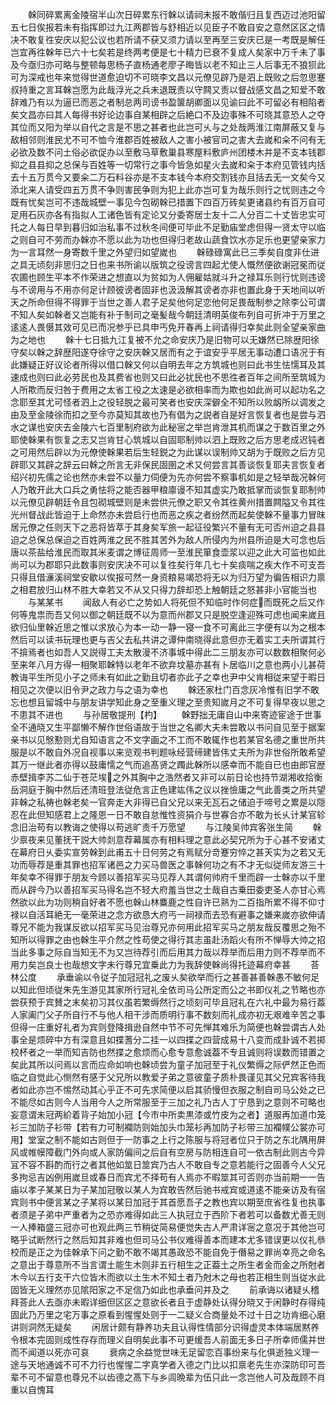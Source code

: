 <!-- { "loadSidebar": true } -->
　　榦同碎累离金陵宿半山次日碎累东行榦以请祠未报不敢偕归且复西迈过池阳留五七日俟报若未有指挥即过九江两郡皆与舒相近以见臣子不敢自安之意然区区之情决不敢复徃安庆以犯公议也若所请不获又须力请以至再至三安庆已是一考既是解任岂宜再徃榦年已六十七矣若是终两考便是七十精力已衰不复成人矣家中万千未了事及今亟归亦可略与整顿每思杨子直杨通老廖子晦皆以老不知止三人后事无不狼狈此可为深戒也年来觉得世道愈迫切不可晓李文昌以元僚见辟乃是泗上既败之后忽思蹇叔持重之言耳榦岂愿为此哉浮光之兵未退既责以守闗又责以督战感文昌之知爱不敢辞难乃有以为逼已而恶之者制总两司谤书盈箧胡卿面以见谕曰此不可留必有相陷者矣文昌亦曰其人每得书好论边事自某相辟之后絶口不及边事殊不可晓其意恐人之夺其位而又阳为举以自代之言是不思之甚者也此岂可乆与之处哉两淮江南屏蔽又复与敌相邻则淮民尤不可不恤今淮郡百姓被敌人之害小被官司之害大去嵗和籴不问有无必欲及数不问土俗必欲促办以至敷马草敷巢县寒屋料敷庐州团楼木并是不支本钱郡抑之县县抑之总保与百姓等一切常行之事今皆急如星火去嵗和籴于本府见管钱内括去十五万贯今又要籴二万石料谷亦是不支本钱今本府交割钱亦且括去无一文矣今又添北来人请受四五万贯不争则害民争则为犯上此亦岂可复为哉乐则行之忧则违之今既有忧矣岂可不违哉城壁一事见今包砌榦已措置下四百万砖矣更诸县约有百万自可足用石灰亦各有指拟人工诸色皆有定论又分委寄居士友十二人分百二十丈皆忠实可托之人每日早到暮归如治私事不过秋冬间便可毕此不足勤庙堂虑但得一贤太守以临之则自可不劳而办榦亦不愿以此为功也但得归老故山蔬食饮水亦足乐也更望亲家力为一言耳然一身寄数千里之外望归如望嵗也
　　榦碌碌寓此已三季矣自度非仕进之具无顷刻非思归之日也来书所谕以版筑之役谤言四起尤使人慨然便欲谢冠冕而従农圃也顾生平本不作荣进之想直以为贫如为人佣雇姑就斗升之禄耳乐则行忧则违谤与不谤用与不用亦何足计顾彼谤者固非也汲汲解其谤者亦非也置此身于天地间以听天之所命但得不得罪于当世之善人君子足矣他何足恋他何足畏哉制参之除李公可谓不知人矣如榦者又岂能有补于制司之毫髪哉今朝廷清明英俊布列自可折冲于万里之逺逺人畏慑其效可见已而况参乎已具申丐免开春再上祠请得归幸矣此则全望亲家曲为之地也
　　榦十七日抵九江复被不允之命安庆乃是旧物可以无嫌然已除歴阳徐守矣以榦之辞歴阳遂夺徐守之安庆榦又居而有之于谊安乎平居无事动遭口语况于有此嫌疑正好议论者所得以借口榦又何以自明去年之方筑城也则曰此书生怯懦耳及其速成也则曰此必劳民也及其费省也则又曰此必扰民也不思徃者百年之间所至筑城为人所欺而反归咎于费用之太省工役之太速是必欲相率而为欺也如此尚可以起功名之念耶至其尤可怪者泗上之役轻脱之最可笑者也安庆深僻全不知所以败衂所以调发之由及至金陵徐而扣之至今亦莫知其故也乃有倡为之説者自是好言恢复者也是尝与泗水之谋也安庆去金陵六七百里制府欲为此秘宻之举岂肯泄其机而谋之于数百里之外耶使榦果有恢复之志又岂肯甘心筑城以自固耶制帅以泗上既败之后方思老成迟钝者之可用然后辟以为元僚使榦果若后生轻鋭之为此谋以误制帅又胡为于既败之后方见辟耶又其辟之辞云曰榦之所言无非保民固圉之术又何尝言其善谈恢复耶夫言恢复者绍兴初先儒之论也然亦未尝不以量力伺便为先亦何尝不察事机如是之轻举哉况榦何人乃敢开此大口兵之勇怯将之能否器甲粮廪谩不知其虚实乃敢抵掌而谈恢复耶制帅以元僚见辟朝廷令且包砌城壁则是未尝供元僚之职又令其徃黄州措置闗隘又令其徃光州督战此皆迫于上命然亦未尝启行也而恶之疾之者纷然而起矣使榦不量事力冒昩居元僚之任则天下之恶将皆萃于其身矣军旅一起征役繁兴不量有无可否州迫之县县迫之总保总保迫之百姓两淮之民不胜其苦外为敌人所侵内为州县所迫是大可念也后唐以茶盐给淮民而取其米麦谓之博征周师一至淮民箪食壶浆以迎之此大可监也如此尚可以为郡耶只此数事则安庆决不可以复徃矣行年几七十矣痰喘之疾大作不可支吾只得且借濓溪祠堂安歇以俟报可然一身资粮易竭恐将无以为归万望为徧告相识力禀之相君放归山林不胜大幸若又不从又只得力辞却恐上触朝廷之怒甚非小官能当也
　　与某某书
　　闻敌人有必亡之势如人将死但不知临时作何症而既死之后又作何等鬼祟而吾又何以御之朝廷既不以为意而州郡又只是脱空逢迎殊可虑也闻来嵗且欲归仙里榦近思之惟以求放心为本一动一静一寝一食不可离此三字便有以为之根本然后可以读书玩理也更与吉父去私共讲之谭仲南晓得此意但亦无着实工夫所谓其行不揜焉者也如吾人又説得工夫太散漫不济事城中得此二三朋友亦可以数数相聚何必至来年八月方得一相聚耶榦特以老年不欲弃坟墓亦甚有卜居临川之意也两小儿甚荷教诲平生所见小子之师未有如此之勤且切者亦此子之幸也尹中父肯相従来望于暇日相见之次便以旧令尹之政力与之语为幸也
　　榦还家杜门百念灰冷惟有旧学不敢忘也想且留城中与朋友讲学知此身之至重义理之至贵知嵗月之不可复得早夜以思之不患其不进也
　　与孙居敬提刑【杓】
　　榦野拙无庸自山中来寄迹宦途于世事全不通晓又生平鄙懒不解作世俗语故于当世之名卿大夫未尝敢以书问自见至于据案亲书以见慇懃则尤自知语言之不文字画之不工而不敢辄作也若某官名德之重世所共服是以不敢自外况自视事以来览观书判题咏经营缔建皆伟丈夫所为非世俗所敢希望其万一继此者亦得以鼓庸懦之气而追髙贤之躅此榦所以感幸而不能自已也由郎官歴赤壁揖李苏二仙于苍茫埃之外其胸中之浩然者又非可以前日论也持节湖湘收拾衡岳洞庭于胸中然后还清班登法従危言正色建竑伟之议以挫憸庸之气此善类之所共望非榦之私祷也榦老矣一官奔走大非得已自父兄以来无瓦石之储迫于啼号之累是以隠忍在此但知感君上之隆恩一日不敢自怠惟性资狷介与世寡合亦不敢为长乆计某官轸念旧治苟有以教诲之使得以苟逃旷责千万愿望
　　与江陵吴帅宾客张生简
　　榦少禀夜来见董抚干説大帅剡意荐幕属亦有相料理之意此必契兄所为于心甚不安诸丈在幕府日乆委实宣劳榦到此甫五十日何劳之有焉赋分竒蹇穷悴之甚天实为之若又无功而辱荐是重其罪也招军诸邑之力买马兽医之事榦何功之有不才无似従师友游三十年矣幸不得罪于朋友今顾以善招军买马见荐人其谓何帅府千里而辟一士榦亦以千里而从辟今乃以善招军买马得名岂不轻大府羞当世之士哉自古乗田委吏圣人亦甘心焉然欲以此为功则稍自好者不愿也榦山林麋鹿之性自许已熟为二百指所累不得不仰寸禄以自活耳絶无一毫荣进之念方欲恳大府丐一祠禄而去恐有避事之嫌来嵗亦欲伸请尊兄不能为我谋反欲以招军买马见治尊兄亦何用此招军买马之朋友哉反覆思之殆不知所以得罪之由也榦生平介然之性苟使之得行其志虽赴汤蹈火有所不惮辱大帅之招当此多事之际自当知无不为又岂待荐引而后用其力哉以荐举而后用力则不荐举而不用力矣岂良士也哉想文字未行尊兄宜乗此力为我辞使榦尚得托迹幕府幸甚
　　荅林公度
　　承垂谕以令従子加冠冠礼之废乆矣欲举而行之甚善甚善榦愚不敏何足以知此但顷従朱先生游见其家所行冠礼全依司马公所定而公之书即仪礼之节略也亦尝获预于宾賛之末矣初习其仪虽若繁缛然行之顷刻可毕且冠礼在六礼中最为易行葢人家阖门父子所自行不与他人相干涉而质明行事不数刻而礼成亦初无艰难辛苦之事但得一庄重好礼者为宾则登降揖逊自然中节不可先惮其难乐为简便也榦尝谓古人处事全是烦碎中方有深意且如揲蓍分二挂一以四揲之四营成易十八变而成卦诚不若掷校杯者之一举而知吉防也然揲之愈烦而心愈专意愈诚葢不专且诚则将误数而错置之矣此其所以问焉以言而应命如响也榦顷尝为童子加冠至于礼仪繁缛之际俨然正色而临之自觉此心恻然有感于父兄所以教爱子弟之意彼童子质朴畏谨见其父兄宾客待我者如此亦岂不惕然动其心乎正不可先求简便以启其骄慢但衣服之制自司马公处之已不能尽如古则今人当用今人之所常服至于三加之礼乃古人丁宁恳到之意则不可略也妄意谓未冠两紒着背子始加小冠【今市中所卖黒漆或竹皮为之者】道服再加道巾笼衫三加防子衫带【若有力可制襴防则始加头巾笼衫再加防子衫带三加襴幞公裳亦可用】堂室之制不能如古则但于一防事之上行之陈服与将冠者位只于防之东北隅用屏风或帷幙障截门外向或人家防偏间之后自有空房与防相连自可一依古制此则古今异冝不容不斟酌而行之者其他如筮日筮宾乃古人不敢自专之意若能行之固善今人父兄多拘忌吉凶例用嵗旦或春日而宾尤不择苟有人焉亦不暇筮其可否则亦当前期一一告庙以孝子某某日为子某加冠敬以某人为宾敢告然后驰书戒宾或道逺不能亲访及有宿宾则书中便言某之子某将以某日加冠于其首愿吾子之教也宾以期至庶省徃复也执事者须是子弟中严重者为之恐亦难得如此三人执冠立于西阶下者若可以备数尤善无则一人捧箱盛三冠亦可也观此两三节稍従简易便觉失古人严肃详宻之意况于其他岂可略乎试断然行之然后知其非难也但司马公书仪难得善本而建本尤多错误更以仪礼叅校而是正之为佳榦承下问之勤不敢不竭其愚政恐不能自免于僭易之罪尚幸亮之命名之意出于尊意所不当言谓土能生木则非五行相生之正葢土之所生者金而金之所尅者木今以五行支干六位皆木而欲以土生木不知土者乃尅木之母也若正相生则当従水此固皆无义理然亦见隂阳家之不足信乃如此也承垂问并及之
　　前承诲以诸疑乆稽拜荅此人去亟亦未暇详细但区区之意欲长者且于虚静处认得分晓又于闲静时存得纯固此乃万里之宅万事之原看到惺惺处则于一二疑义合商量处不过十日之功肯细心磨讲则洞然无疑矣
　　闲居计颇有静养功夫且认得性情部分识得虚灵本体端居黙养令根本完固则成性存存而理义自明矣此事不可更缓吾人前面无多日子所幸师儒并世而不闻道以死亦可哀
　　衰病之余益觉世味无足留恋百事纷来与化俱逝独义理一途与天地通诚不可不力行也惺惺二字真学者入德之门比以扣禀老先生亦深防印可吾辈不可不留意也尊兄不以齿德之髙下与乡闾晩辈为伍只此一念岂他人可及哉顾不肖重以自愧耳
